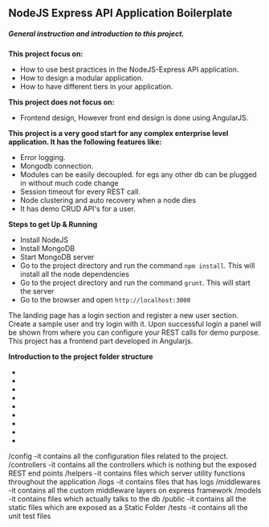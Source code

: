 <h2>NodeJS Express API Application Boilerplate</h2>

<h5>General instruction and introduction to this project.</h5>
<b>This project focus on:</b>
        <ul>
                <li>How to use best practices in the NodeJS-Express API application.</li>
                <li>How to design a modular application.</li>
                <li>How to have different tiers in your application.</li>
        </ul>

<b>This project does not focus on:</b>
        <ul>
                <li>Frontend design, However front end design is done using AngularJS.</li>
        </ul>

<b>This project is a very good start for any complex enterprise level application. It has the following features like:</b>
        <ul>
                <li>Error logging.</li>
                <li>Mongodb connection.</li>
                <li>Modules can be easily decoupled. for egs any other db can be plugged in without much code change</li>
                <li>Session timeout for every REST call.</li>
                <li>Node clustering and auto recovery when a node dies</li>
                <li>It has demo CRUD API's for a user.</li>
        </ul>

<b>Steps to get Up & Running</b>
        <ul>
                <li>Install NodeJS</li>
                <li>Install MongoDB</li>
                <li>Start MongoDB server</li>
                <li>Go to the project directory and run the command <code>npm install</code>. This will install all the node dependencies</li>
                <li>Go to the project directory and run the command  <code>grunt</code>. This will start the server</li>
                <li>Go to the browser and open <code>http://localhost:3000</code></li>
        </ul>
        
<p>The landing page has a login section and register a new user section. Create a sample user and try login with it. Upon successful login a panel will be shown from where you can configure your REST calls for demo purpose. This project has a frontend part developed in Angularjs.</p>

<b>Introduction to the project folder structure</b>
        <ul>
                <li><code></code></li>
                <li><code></code></li>
                <li><code></code></li>
                <li><code></code></li>
                <li><code></code></li>
                <li><code></code></li>
                <li><code></code></li>
                <li><code></code></li><li><code></code></li>
        </ul>
/config             -it contains all the configuration files related to the project.
/controllers        -it contains all the controllers which is nothing but the exposed REST end points
/helpers            -it contains files which server utility functions throughout the application
/logs               -it contains files that has logs
/middlewares        -it contains all the custom middleware layers on express framework
/models             -it contains files which actually talks to the db
/public             -it contains all the static files which are exposed as a Static Folder
/tests              -it contains all the unit test files

